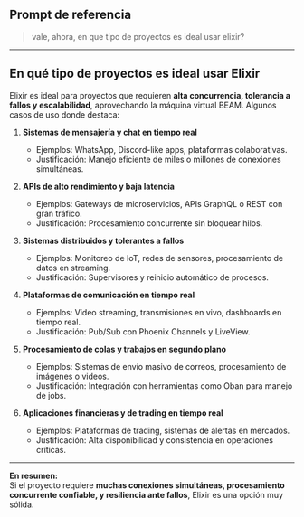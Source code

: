 ## Prompt de referencia
> vale, ahora, en que tipo de proyectos es ideal usar elixir?

---

## En qué tipo de proyectos es ideal usar Elixir

Elixir es ideal para proyectos que requieren **alta concurrencia, tolerancia a fallos y escalabilidad**, aprovechando la máquina virtual BEAM. Algunos casos de uso donde destaca:

1. **Sistemas de mensajería y chat en tiempo real**  
   - Ejemplos: WhatsApp, Discord-like apps, plataformas colaborativas.  
   - Justificación: Manejo eficiente de miles o millones de conexiones simultáneas.

2. **APIs de alto rendimiento y baja latencia**  
   - Ejemplos: Gateways de microservicios, APIs GraphQL o REST con gran tráfico.  
   - Justificación: Procesamiento concurrente sin bloquear hilos.

3. **Sistemas distribuidos y tolerantes a fallos**  
   - Ejemplos: Monitoreo de IoT, redes de sensores, procesamiento de datos en streaming.  
   - Justificación: Supervisores y reinicio automático de procesos.

4. **Plataformas de comunicación en tiempo real**  
   - Ejemplos: Video streaming, transmisiones en vivo, dashboards en tiempo real.  
   - Justificación: Pub/Sub con Phoenix Channels y LiveView.

5. **Procesamiento de colas y trabajos en segundo plano**  
   - Ejemplos: Sistemas de envío masivo de correos, procesamiento de imágenes o videos.  
   - Justificación: Integración con herramientas como Oban para manejo de jobs.

6. **Aplicaciones financieras y de trading en tiempo real**  
   - Ejemplos: Plataformas de trading, sistemas de alertas en mercados.  
   - Justificación: Alta disponibilidad y consistencia en operaciones críticas.

---

**En resumen:**  
Si el proyecto requiere **muchas conexiones simultáneas, procesamiento concurrente confiable, y resiliencia ante fallos**, Elixir es una opción muy sólida.
